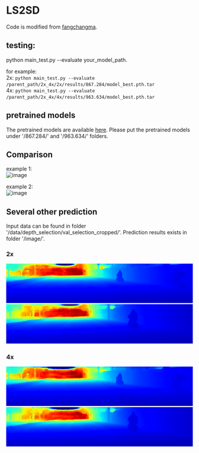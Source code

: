 # LS2SD
Code is modified from [fangchangma](https://github.com/fangchangma/self-supervised-depth-completion).
## testing:  
python main_test.py --evaluate your_model_path.  
  
for example:  
2x: 
`python main_test.py --evaluate /parent_path/2x_4x/2x/results/867.284/model_best.pth.tar`  
4x: 
`python main_test.py --evaluate /parent_path/2x_4x/4x/results/963.634/model_best.pth.tar`   

## pretrained models    
The pretrained models are available [here](https://www.dropbox.com/sh/0ow2z3grt8xb1ub/AACo0yCrmghjqgAxL4xJsuRaa?dl=0). Please put the pretrained models under '/867.284/' and '/963.634/' folders.  

## Comparison   
example 1:   
![image](https://github.com/anonymoustbd/LS2SD/blob/main/kitti_vis_supp.png)  
   
example 2:         
![image](https://github.com/anonymoustbd/LS2SD/blob/main/kitti_vis2_supp.png)   

## Several other prediction   
Input data can be found in folder '/data/depth_selection/val_selection_cropped/'. Prediction results exists in folder '/image/'.  
  
### 2x  
![image](https://github.com/anonymoustbd/LS2SD/blob/main/images/2x_predictions/0000000000_vis.png)    
![image](https://github.com/anonymoustbd/LS2SD/blob/main/images/2x_predictions/0000000004_vis.png)   

### 4x  
![image](https://github.com/anonymoustbd/LS2SD/blob/main/images/4x_predictions/0000000000_vis.png)    
![image](https://github.com/anonymoustbd/LS2SD/blob/main/images/4x_predictions/0000000004_vis.png)  


